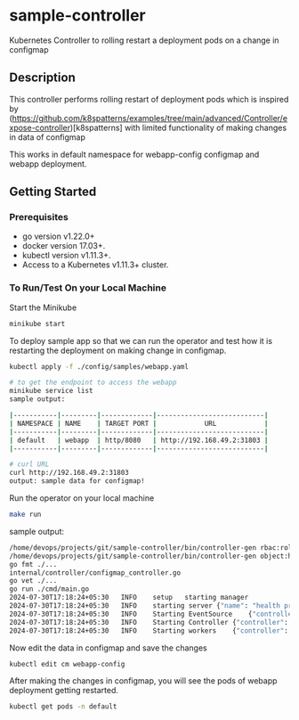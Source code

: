# sample-controller
Kubernetes Controller to rolling restart a deployment pods on a change in configmap

## Description
This controller performs rolling restart of deployment pods which is inspired by (https://github.com/k8spatterns/examples/tree/main/advanced/Controller/expose-controller)[k8spatterns] with limited functionality of making changes in data of configmap

This works in default namespace for webapp-config configmap and webapp deployment. 

## Getting Started

### Prerequisites
- go version v1.22.0+
- docker version 17.03+.
- kubectl version v1.11.3+.
- Access to a Kubernetes v1.11.3+ cluster.

### To Run/Test On your Local Machine

Start the Minikube

```sh
minikube start
```
To deploy sample app so that we can run the operator and test how it is restarting the deployment on making change in configmap. 

```sh
kubectl apply -f ./config/samples/webapp.yaml

# to get the endpoint to access the webapp
minikube service list
sample output: 

|-----------|---------|-------------|---------------------------|
| NAMESPACE | NAME    | TARGET PORT |            URL            |
|-----------|---------|-------------|---------------------------|
| default   | webapp  | http/8080   | http://192.168.49.2:31803 |
|-----------|---------|-------------|---------------------------|

# curl URL
curl http://192.168.49.2:31803
output: sample data for configmap!

```
Run the operator on your local machine

```sh
make run
```

sample output:
```sh
/home/devops/projects/git/sample-controller/bin/controller-gen rbac:roleName=manager-role crd webhook paths="./..." output:crd:artifacts:config=config/crd/bases
/home/devops/projects/git/sample-controller/bin/controller-gen object:headerFile="hack/boilerplate.go.txt" paths="./..."
go fmt ./...
internal/controller/configmap_controller.go
go vet ./...
go run ./cmd/main.go
2024-07-30T17:18:24+05:30	INFO	setup	starting manager
2024-07-30T17:18:24+05:30	INFO	starting server	{"name": "health probe", "addr": "[::]:8081"}
2024-07-30T17:18:24+05:30	INFO	Starting EventSource	{"controller": "configmap", "controllerGroup": "", "controllerKind": "ConfigMap", "source": "kind source: *v1.ConfigMap"}
2024-07-30T17:18:24+05:30	INFO	Starting Controller	{"controller": "configmap", "controllerGroup": "", "controllerKind": "ConfigMap"}
2024-07-30T17:18:24+05:30	INFO	Starting workers	{"controller": "configmap", "controllerGroup": "", "controllerKind": "ConfigMap", "worker count": 1}

```

Now edit the data in configmap and save the changes

```sh
kubectl edit cm webapp-config
```

After making the changes in configmap, you will see the pods of webapp deployment getting restarted.

```sh
kubectl get pods -n default 
```

